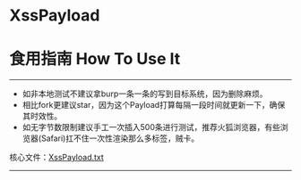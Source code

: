 
# XssPayload


# 食用指南 How To Use It

-------

* 如非本地测试不建议拿burp一条一条的写到目标系统，因为删除麻烦。
* 相比fork更建议star，因为这个Payload打算每隔一段时间就更新一下，确保其时效性。
* 如无字节数限制建议手工一次插入500条进行测试，推荐火狐浏览器，有些浏览器(Safari)扛不住一次性渲染那么多标签，贼卡。

核心文件：[XssPayload.txt](https://github.com/AeolusTF/XssPayload/blob/master/XssPayload.txt)

-------



